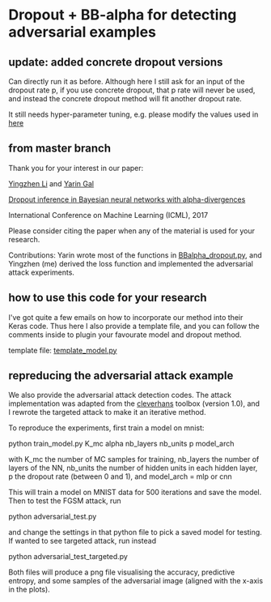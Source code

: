 # Dropout + BB-alpha for detecting adversarial examples

## update: added concrete dropout versions

Can directly run it as before. Although here I still ask for an input of the dropout rate p, if you use concrete dropout, that p rate will never be used, and instead the concrete dropout method will fit another dropout rate.

It still needs hyper-parameter tuning, e.g. please modify the values used in [here](BBalpha_concrete.py#L96)

## from master branch

Thank you for your interest in our paper:

[Yingzhen Li](http://yingzhenli.net) and 
[Yarin Gal](http://yarin.co)

[Dropout inference in Bayesian neural networks with alpha-divergences](http://proceedings.mlr.press/v70/li17a/li17a.pdf)

International Conference on Machine Learning (ICML), 2017

Please consider citing the paper when any of the material is used for your research.

Contributions: Yarin wrote most of the functions in [BBalpha_dropout.py](BBalpha_dropout.py), and Yingzhen (me) derived the loss function and implemented the adversarial attack experiments.

## how to use this code for your research

I've got quite a few emails on how to incorporate our method into their Keras code. Thus here I also provide a template file, and you can follow the comments inside to plugin your favourate model and dropout method.

template file: [template_model.py](template_model.py)

## repreducing the adversarial attack example

We also provide the adversarial attack detection codes. The attack implementation was adapted from the [cleverhans](http://www.cleverhans.io/) toolbox (version 1.0), and I rewrote the targeted attack to make it an iterative method.

To reproduce the experiments, first train a model on mnist:

python train_model.py K_mc alpha nb_layers nb_units p model_arch

with K_mc the number of MC samples for training, nb_layers the number of layers of the NN, nb_units the number of hidden units in each hidden layer, p the dropout rate (between 0 and 1), and model_arch = mlp or cnn

This will train a model on MNIST data for 500 iterations and save the model. Then to test the FGSM attack, run

python adversarial_test.py 

and change the settings in that python file to pick a saved model for testing. If wanted to see targeted attack, run instead

python adversarial_test_targeted.py

Both files will produce a png file visualising the accuracy, predictive entropy, and some samples of the adversarial image (aligned with the x-axis in the plots).
